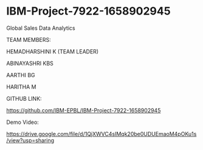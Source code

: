 # IBM-Project-7922-1658902945
Global Sales Data Analytics

TEAM MEMBERS:

HEMADHARSHINI K (TEAM LEADER)

ABINAYASHRI KBS

AARTHI BG

HARITHA M

GITHUB LINK:

https://github.com/IBM-EPBL/IBM-Project-7922-1658902945

Demo Video:

https://drive.google.com/file/d/1QjXWVC4sIMqk20be0UDUEmaoM4pOKu1s/view?usp=sharing

